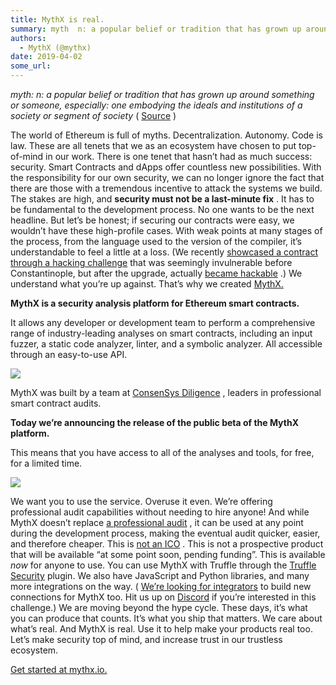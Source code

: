 ```yaml
---
title: MythX is real.
summary: myth  n: a popular belief or tradition that has grown up around something or someone, especially: one embodying the ideals and institutions of a society or segment of society ( Source ) The world of Ethereum is full of myths. Decentralization. Autonomy. Code is law. These are all tenets that we as an ecosystem have chosen to put top-of-mind in our work. There is one tenet that hasn’t had as much success: security. Smart Contracts and dApps offer countless new possibilities. With the responsibili
authors:
  - MythX (@mythx)
date: 2019-04-02
some_url: 
---
```


_myth: n: a popular belief or tradition that has grown up around something or someone, especially: one embodying the ideals and institutions of a society or segment of society_
 ( 
[Source](https://www.merriam-webster.com/dictionary/myth)
 )

The world of Ethereum is full of myths. Decentralization. Autonomy. Code is law. These are all tenets that we as an ecosystem have chosen to put top-of-mind in our work.
There is one tenet that hasn’t had as much success: security.
Smart Contracts and dApps offer countless new possibilities. With the responsibility for our own security, we can no longer ignore the fact that there are those with a tremendous incentive to attack the systems we build. The stakes are high, and 
**security must not be a last-minute fix**
 . It has to be fundamental to the development process. No one wants to be the next headline.
But let’s be honest; if securing our contracts were easy, we wouldn’t have these high-profile cases. With weak points at many stages of the process, from the language used to the version of the compiler, it’s understandable to feel a little at a loss. (We recently 
[showcased a contract through a hacking challenge](https://medium.com/consensys-diligence/consensys-diligence-ether-giveaway-1-4985627b7726)
 that was seemingly invulnerable before Constantinople, but after the upgrade, actually 
[became hackable](https://samczsun.com/consensys-ctf-writeup/)
 .)
We understand what you’re up against.
That’s why we created 
[MythX.](https://mythx.io)
 
   
**MythX is a security analysis platform for Ethereum smart contracts.**

 It allows any developer or development team to perform a comprehensive range of industry-leading analyses on smart contracts, including an input fuzzer, a static code analyzer, linter, and a symbolic analyzer. All accessible through an easy-to-use API.

![](https://api.kauri.io:443/ipfs/QmPZkcXri2nwKgBGkT1tb9kMSj9Liv1oKHT86YQ5T5Ruaz)

MythX was built by a team at 
[ConsenSys Diligence](https://consensys.net/diligence/)
 , leaders in professional smart contract audits.
 
**Today we’re announcing the release of the public beta of the MythX platform.**

 This means that you have access to all of the analyses and tools, for free, for a limited time.

![](https://api.kauri.io:443/ipfs/QmNrp7tinAZRaVyRS11P4eYdHB58ZkWvPTcyV8xGKhMFLE)

We want you to use the service. Overuse it even. We’re offering professional audit capabilities without needing to hire anyone!
And while MythX doesn’t replace 
[a professional audit](https://consensys.net/diligence/)
 , it can be used at any point during the development process, making the eventual audit quicker, easier, and therefore cheaper.
This is 
[not an ICO](https://hackernoon.com/build-first-hodl-never-why-were-calling-off-our-token-and-using-stable-coins-instead-46af203af697)
 . This is not a prospective product that will be available “at some point soon, pending funding”. This is available 
_now_
 for anyone to use.
You can use MythX with Truffle through the 
[Truffle Security](https://docs.mythx.io/en/latest/tooling/truffle.html)
 plugin. We also have JavaScript and Python libraries, and many more integrations on the way. ( 
[We’re looking for integrators](https://medium.com/consensys-diligence/why-you-should-buidl-on-mythx-api-and-earn-revenue-share-in-dai-13d8bc7ca803)
 to build new connections for MythX too. Hit us up on 
[Discord](https://discord.gg/kktn8Wt)
 if you’re interested in this challenge.)
We are moving beyond the hype cycle. These days, it’s what you can produce that counts. It’s what you ship that matters. We care about what’s real.
And MythX is real.
Use it to help make your products real too. Let’s make security top of mind, and increase trust in our trustless ecosystem.
 
[Get started at mythx.io.](https://mythx.io)
 
